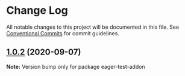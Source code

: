 # Change Log

All notable changes to this project will be documented in this file.
See [Conventional Commits](https://conventionalcommits.org) for commit guidelines.

## [1.0.2](https://github.com/linkedin/eyeglass/compare/eager-test-addon@1.0.1...eager-test-addon@1.0.2) (2020-09-07)

**Note:** Version bump only for package eager-test-addon
